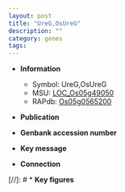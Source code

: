 ```yaml
---
layout: post
title: "UreG,OsUreG"
description: ""
category: genes
tags: 
---
```


* **Information**  
    + Symbol: UreG,OsUreG  
    + MSU: [LOC_Os05g49050](http://rice.uga.edu/cgi-bin/ORF_infopage.cgi?orf=LOC_Os05g49050)  
    + RAPdb: [Os05g0565200](http://rapdb.dna.affrc.go.jp/viewer/gbrowse_details/irgsp1?name=Os05g0565200)  

* **Publication**  

* **Genbank accession number**  

* **Key message**  

* **Connection**  

[//]: # * **Key figures**  


